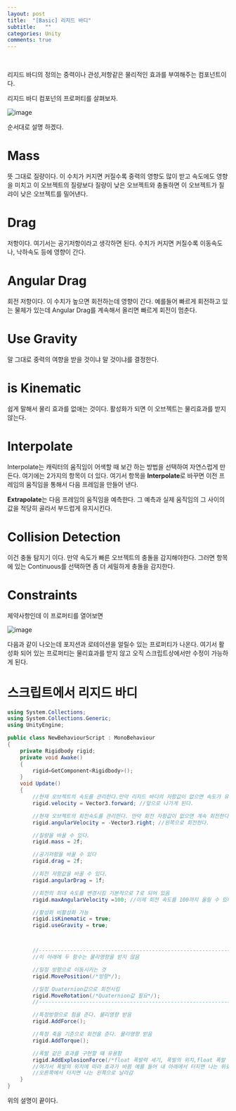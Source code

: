 ```yaml
---
layout: post
title:  "[Basic] 리지드 바디"
subtitle:   ""
categories: Unity
comments: true
---
```


<br>

리지드 바디의 정의는 중력이나 관성,저항같은 물리적인 효과를 부여해주는 컴포넌트이다.

리지드 바디 컴포넌의 프로퍼티를 살펴보자.

![image](https://user-images.githubusercontent.com/101051124/158001938-69408f93-4d47-46eb-ab35-14a51184cd26.png)

순서대로 설명 하겠다.

# Mass

뜻 그대로 질량이다. 이 수치가 커지면 커질수록 중력의 영향도 많이 받고 속도에도 영향을 미치고 이 오브젝트의 질량보다 질량이 낮은 오브젝트와 충돌하면 이 오브젝트가 질랴이 낮은 오브젝트를 밀어낸다.

# Drag 

저항이다. 여기서는 공기저항이라고 생각하면 된다. 수치가 커지면 커질수록 이동속도나, 낙하속도 등에 영향이 간다.

# Angular Drag

회전 저항이다. 이 수치가 높으면 회전하는데 영향이 간다. 예를들어 빠르게 회전하고 있는 물체가 있는데 Angular Drag를 계속해서 올리면 빠르게 회전이 멈춘다.

# Use Gravity

말 그대로 중력의 여향을 받을 것이냐 말 것이냐를 결정한다.

# is Kinematic

쉽게 말해서 물리 효과를 없애는 것이다. 활성화가 되면 이 오브젝트는 물리효과를 받지 않는다.

# Interpolate

Interpolate는 캐릭터의 움직임이 어색할 때 보간 하는 방법을 선택하여 자연스럽게 만든다. 여기에는 2가지의 항목이 더 있다. 여기서 항목을 **Interpolate**로 바꾸면 이전 프레임의 움직임을 통해서 다음 프레임을 만들어 낸다.

**Extrapolate**는 다음 프레임의 움직임을 예측한다. 그 예측과 실제 움직임의 그 사이의 값을 적당히 골라서 부드럽게 유지시킨다.

# Collision Detection

이건 충돌 탐지기 이다. 만약 속도가 빠른 오브젝트의 충돌을 감지해야한다. 그러면 항목에 있는 Continuous를 선택하면 좀 더 세밀하게 충돌을 감지한다.

# Constraints

제약사항인데 이 프로퍼티를 열어보면

![image](https://user-images.githubusercontent.com/101051124/158002311-93ec59d1-6256-4198-8d39-bcdd08222604.png)

다음과 같이 나오는데 포지션과 로테이션을 얼릴수 있는 프로퍼티가 나온다. 여기서 활성화 되어 있는 프로퍼티는 물리효과를 받지 않고 오직 스크립트상에서만 수정이 가능하게 된다.

# 스크립트에서 리지드 바디

```csharp
using System.Collections;
using System.Collections.Generic;
using UnityEngine;

public class NewBehaviourScript : MonoBehaviour
{
    private Rigidbody rigid;
    private void Awake()
    {
        rigid=GetComponent<Rigidbody>();
    }
    void Update()
    {
        //현재 오브젝트의 속도를 관리한다.만약 리지드 바디의 저항값이 없으면 속도가 유지 된다.
        rigid.velocity = Vector3.forward; //앞으로 나가게 된다.

        //현재 오브젝트의 회전속도를 관리한다. 만약 회전 자항값이 없으면 계속 회전한다.
        rigid.angularVelocity = -Vector3.right; //왼쪽으로 회전한다.

        //질량을 바꿀 수 있다.
        rigid.mass = 2f;

        //공기저항을 바꿀 수 있다
        rigid.drag = 2f;

        //회전 저항값을 바꿀 수 있다.
        rigid.angularDrag = 1f;

        //회전의 최대 속도를 변경시킴 기본적으로 7로 되어 있음
        rigid.maxAngularVelocity =100; //이제 회전 속도를 100까지 올릴 수 있다.

        //활성화 비활성화 가능
        rigid.isKinematic = true;   
        rigid.useGravity = true;



        //-----------------------------------------------------------------
        //이 아래에 두 함수는 물리영향을 받지 않음

        //일정 방향으로 이동시키는 것
        rigid.MovePosition(/*방향*/);

        //일정 Quaternion값으로 회전시킴
        rigid.MoveRotation(/*Quaternion값 필요*/);
        //-----------------------------------------------------------------

        //특정방향으로 힘을 준다. 물리영향 받음
        rigid.AddForce();

        //특정 축을 기준으로 회전을 준다. 물리영향 받음
        rigid.AddTorque();

        //폭발 같은 효과를 구현할 떄 유용함
        rigid.AddExplosionForce(/*float 폭발력 세기, 폭발의 위치,float 폭발 반경*/);
        //여기서 폭발의 위치에 따라 효과가 바뀜 예를 들어 내 아래에서 터지면 나는 위로 날라가고
        //오른쪽에서 터지면 나는 왼쪽으로 날라감
    }
}
```

위의 설명이 끝이다.
